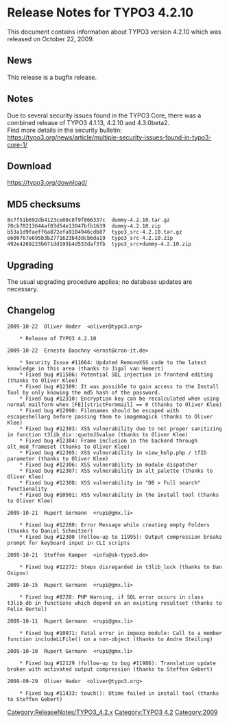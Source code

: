 Release Notes for TYPO3 4.2.10
==============================

This document contains information about TYPO3 version 4.2.10 which was
released on October 22, 2009.

News
----

This release is a bugfix release.

Notes
-----

Due to several security issues found in the TYPO3 Core, there was a
combined release of TYPO3 4.1.13, 4.2.10 and 4.3.0beta2.\
Find more details in the security bulletin:
<https://typo3.org/news/article/multiple-security-issues-found-in-typo3-core-1/>

Download
--------

<https://typo3.org/download/>

MD5 checksums
-------------

    8c7f51b692db4123ce08c8f9f866337c  dummy-4.2.10.tar.gz
    70cb78213644af03d54e13047bfb1639  dummy-4.2.10.zip
    b53a1d9faeff6a872efa9104946cdb87  typo3_src-4.2.10.tar.gz
    e600767e695b3b2771623b43dcb6da19  typo3_src-4.2.10.zip
    492e4269223b671dd195b4d533daf3fb  typo3_src+dummy-4.2.10.zip

Upgrading
---------

The usual upgrading procedure applies; no database updates are
necessary.

Changelog
---------

    2009-10-22  Oliver Hader  <oliver@typo3.org>

        * Release of TYPO3 4.2.10

    2009-10-22  Ernesto Baschny <ernst@cron-it.de>

        * Security Issue #11664: Updated RemoveXSS code to the latest knowledge in this area (thanks to Jigal van Hemert)
        * Fixed bug #11586: Potential SQL injection in frontend editing (thanks to Oliver Klee)
        * Fixed bug #12309: It was possible to gain access to the Install Tool by only knowing the md5 hash of the password.
        * Fixed bug #12310: Encryption key can be recalculated when using normal mailform when [FE][strictFormmail] == 0 (thanks to Oliver Klee)
        * Fixed bug #12090: Filenames should be escaped with escapeshellarg before passing them to imagemagick (thanks to Oliver Klee)
        * Fixed bug #12303: XSS vulnerability due to not proper sanitizing in function t3lib_div::quoteJSvalue (thanks to Oliver Klee)
        * Fixed bug #12304: Frame inclusion in the backend through alt_mod_frameset (thanks to Oliver Klee)
        * Fixed bug #12305: XSS vulnerability in view_help.php / tfID parameter (thanks to Oliver Klee)
        * Fixed bug #12306: XSS vulnerability in module dispatcher
        * Fixed bug #12307: XSS vulnerability in alt_palette (thanks to Oliver Klee)
        * Fixed bug #12308: XSS vulnerability in "DB > Full search" functionality
        * Fixed bug #10501: XSS vulnerability in the install tool (thanks to Oliver Klee)

    2009-10-21  Rupert Germann  <rupi@gmx.li>

        * Fixed bug #12280: Error Message while creating empty Folders (thanks to Daniel Schmitzer)
        * Fixed bug #12300 (Follow-up to 11995): Output compression breaks prompt for keyboard input in CLI scripts

    2009-10-21  Steffen Kamper  <info@sk-typo3.de>

        * Fixed bug #12272: Steps disregarded in t3lib_lock (thanks to Dan Osipov)

    2009-10-15  Rupert Germann  <rupi@gmx.li>

        * Fixed bug #8728: PHP Warning, if SQL error occurs in class t3lib_db in functions which depend on an existing resultset (thanks to Felix Oertel)

    2009-10-11  Rupert Germann  <rupi@gmx.li>

        * Fixed bug #10971: Fatal error in impexp module: Call to a member function includeLLFile() on a non-object (thanks to Andre Steiling)

    2009-10-10  Rupert Germann  <rupi@gmx.li>

        * Fixed bug #12129 (follow-up to bug #11986): Translation update broken with activated output compression (thanks to Steffen Gebert)

    2009-09-29  Oliver Hader  <oliver@typo3.org>

        * Fixed bug #11433: touch(): Utime failed in install tool (thanks to Steffen Gebert)

<Category:ReleaseNotes/TYPO3_4.2.x> [Category:TYPO3
4.2](Category:TYPO3_4.2 "wikilink") <Category:2009>
